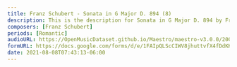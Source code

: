 ```yaml
---
title: Franz Schubert - Sonata in G Major D. 894 (8)
description: This is the description for Sonata in G Major D. 894 by Franz Schubert
composers: [Franz Schubert]
periods: [Romantic]
audioURL: https://OpenMusicDataset.github.io/Maestro/maestro-v3.0.0/2009/MIDI-Unprocessed_08_R2_2009_01_ORIG_MID--AUDIO_08_R2_2009_08_R2_2009_01_WAV.midi
formURL: https://docs.google.com/forms/d/e/1FAIpQLScCIWV8jhuttvfX4fDdKKilJYyjIOlrTjSvA3xZUnNhWxmhIw/viewform
date: 2021-08-08T07:43:13-06:00
---
```


